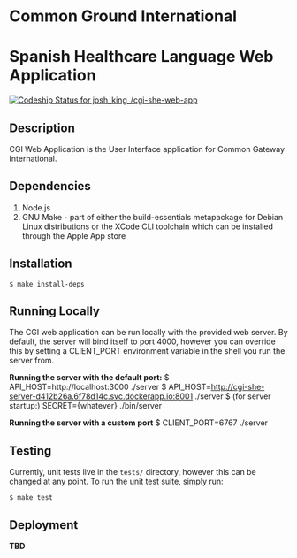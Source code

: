 # Common Ground International
# Spanish Healthcare Language Web Application

[ ![Codeship Status for josh_king_/cgi-she-web-app](https://codeship.com/projects/09628140-e99d-0133-671b-02cde9680eda/status?branch=master)](https://codeship.com/projects/147642)

## Description
CGI Web Application is the User Interface application for Common Gateway International.

## Dependencies

1. Node.js
2. GNU Make - part of either the build-essentials metapackage for Debian Linux distributions or the XCode CLI toolchain which can be installed through the Apple App store

## Installation

    $ make install-deps

## Running Locally

The CGI web application can be run locally with the provided web server. By default, the server will bind itself to port 4000, however you can override this by setting a CLIENT_PORT environment variable in the shell you run the server from.

**Running the server with the default port:**
    $ API_HOST=http://localhost:3000 ./server
    $ API_HOST=http://cgi-she-server-d412b26a.6f78d14c.svc.dockerapp.io:8001 ./server
    $ (for server startup:) SECRET={whatever} ./bin/server

**Running the server with a custom port**
    $ CLIENT_PORT=6767 ./server

## Testing

Currently, unit tests live in the `tests/` directory, however this can be changed at any point. To run the unit test suite, simply run:

    $ make test

## Deployment

**TBD**